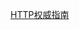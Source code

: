 [HTTP权威指南](https://pan.baidu.com/disk/pdfview?path=%2F%E5%89%8D%E7%AB%AF%2F%E6%96%87%E6%A1%A3%2F%E3%80%8AHTTP%E6%9D%83%E5%A8%81%E6%8C%87%E5%8D%97%E3%80%8B%E9%AB%98%E6%B8%85%E4%B8%AD%E6%96%87%E7%89%88_%E7%9C%8B%E5%9B%BE%E7%8E%8B.pdf&fsid=912267826147730&size=11466181)